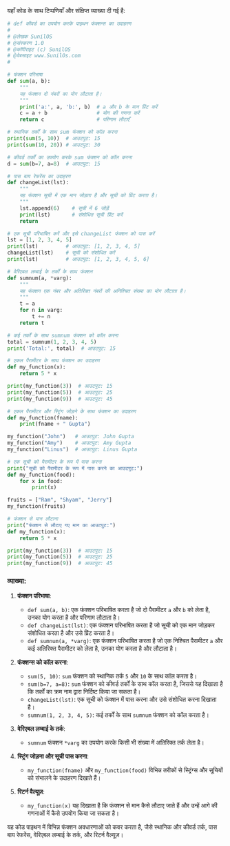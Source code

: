 यहाँ कोड के साथ टिप्पणियाँ और संक्षिप्त व्याख्या दी गई है:

```python
# def कीवर्ड का उपयोग करके पाइथन फंक्शन्स का उदाहरण
#
# @लेखक SunilOS  
# @संस्करण 1.0
# @कॉपीराइट (c) SunilOS  
# @वेबसाइट www.SunilOs.com
#

# फंक्शन परिभाषा
def sum(a, b):
    """
    यह फंक्शन दो नंबरों का योग लौटाता है।
    """
    print('a:', a, 'b:', b)  # a और b के मान प्रिंट करें
    c = a + b                # योग की गणना करें
    return c                 # परिणाम लौटाएँ

# स्थानिक तर्कों के साथ sum फंक्शन को कॉल करना
print(sum(5, 10))  # आउटपुट: 15
print(sum(10, 20)) # आउटपुट: 30

# कीवर्ड तर्कों का उपयोग करके sum फंक्शन को कॉल करना
d = sum(b=7, a=8)  # आउटपुट: 15

# पास बाय रेफरेंस का उदाहरण
def changeList(lst):
    """
    यह फंक्शन सूची में एक मान जोड़ता है और सूची को प्रिंट करता है।
    """
    lst.append(6)    # सूची में 6 जोड़ें
    print(lst)       # संशोधित सूची प्रिंट करें
    return

# एक सूची परिभाषित करें और इसे changeList फंक्शन को पास करें
lst = [1, 2, 3, 4, 5]
print(lst)         # आउटपुट: [1, 2, 3, 4, 5]
changeList(lst)    # सूची को संशोधित करें
print(lst)         # आउटपुट: [1, 2, 3, 4, 5, 6]

# वेरिएबल लम्बाई के तर्कों के साथ फंक्शन
def sumnum(a, *varg):
    """
    यह फंक्शन एक नंबर और अतिरिक्त नंबरों की अनिश्चित संख्या का योग लौटाता है।
    """
    t = a
    for n in varg:
        t += n
    return t

# कई तर्कों के साथ sumnum फंक्शन को कॉल करना
total = sumnum(1, 2, 3, 4, 5)
print('Total:', total)  # आउटपुट: 15

# एकल पैरामीटर के साथ फंक्शन का उदाहरण
def my_function(x):
    return 5 * x

print(my_function(3))  # आउटपुट: 15
print(my_function(5))  # आउटपुट: 25
print(my_function(9))  # आउटपुट: 45

# एकल पैरामीटर और स्ट्रिंग जोड़ने के साथ फंक्शन का उदाहरण
def my_function(fname):
    print(fname + " Gupta")

my_function("John")   # आउटपुट: John Gupta
my_function("Amy")    # आउटपुट: Amy Gupta
my_function("Linus")  # आउटपुट: Linus Gupta

# एक सूची को पैरामीटर के रूप में पास करना
print("सूची को पैरामीटर के रूप में पास करने का आउटपुट:")
def my_function(food):
    for x in food:
        print(x)

fruits = ["Ram", "Shyam", "Jerry"]
my_function(fruits)

# फंक्शन से मान लौटाना
print("फंक्शन से लौटाए गए मान का आउटपुट:")
def my_function(x):
    return 5 * x

print(my_function(3))  # आउटपुट: 15
print(my_function(5))  # आउटपुट: 25
print(my_function(9))  # आउटपुट: 45
```

### व्याख्या:

1. **फंक्शन परिभाषा**:
   - `def sum(a, b)`: एक फंक्शन परिभाषित करता है जो दो पैरामीटर `a` और `b` को लेता है, उनका योग करता है और परिणाम लौटाता है।
   - `def changeList(lst)`: एक फंक्शन परिभाषित करता है जो सूची को एक मान जोड़कर संशोधित करता है और उसे प्रिंट करता है।
   - `def sumnum(a, *varg)`: एक फंक्शन परिभाषित करता है जो एक निश्चित पैरामीटर `a` और कई अतिरिक्त पैरामीटर को लेता है, उनका योग करता है और लौटाता है।

2. **फंक्शन्स को कॉल करना**:
   - `sum(5, 10)`: `sum` फंक्शन को स्थानिक तर्क `5` और `10` के साथ कॉल करता है।
   - `sum(b=7, a=8)`: `sum` फंक्शन को कीवर्ड तर्कों के साथ कॉल करता है, जिससे यह दिखाता है कि तर्कों का क्रम नाम द्वारा निर्दिष्ट किया जा सकता है।
   - `changeList(lst)`: एक सूची को फंक्शन में पास करना और उसे संशोधित करना दिखाता है।
   - `sumnum(1, 2, 3, 4, 5)`: कई तर्कों के साथ `sumnum` फंक्शन को कॉल करता है।

3. **वेरिएबल लम्बाई के तर्क**:
   - `sumnum` फंक्शन `*varg` का उपयोग करके किसी भी संख्या में अतिरिक्त तर्क लेता है।

4. **स्ट्रिंग जोड़ना और सूची पास करना**:
   - `my_function(fname)` और `my_function(food)` विभिन्न तरीकों से स्ट्रिंग्स और सूचियों को संभालने के उदाहरण दिखाते हैं।

5. **रिटर्न वैल्यूज़**:
   - `my_function(x)` यह दिखाता है कि फंक्शन से मान कैसे लौटाए जाते हैं और उन्हें आगे की गणनाओं में कैसे उपयोग किया जा सकता है।

यह कोड पाइथन में विभिन्न फंक्शन अवधारणाओं को कवर करता है, जैसे स्थानिक और कीवर्ड तर्क, पास बाय रेफरेंस, वेरिएबल लम्बाई के तर्क, और रिटर्न वैल्यूज़।
